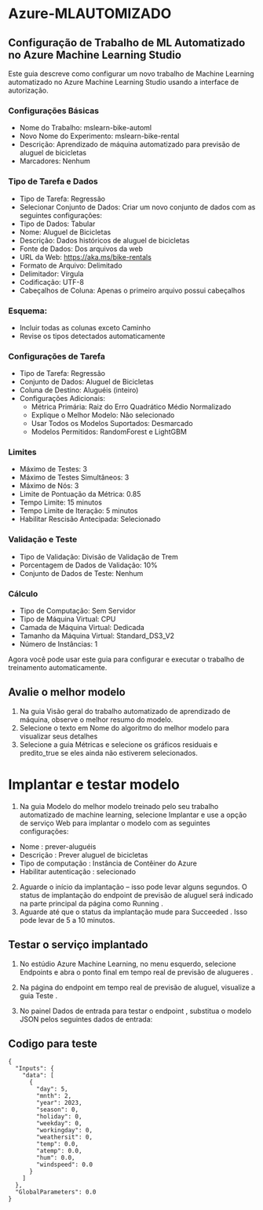 # Azure-MLAUTOMIZADO

## Configuração de Trabalho de ML Automatizado no Azure Machine Learning Studio
Este guia descreve como configurar um novo trabalho de Machine Learning automatizado no Azure Machine Learning Studio usando a interface de autorização.

### Configurações Básicas
* Nome do Trabalho: mslearn-bike-automl
* Novo Nome do Experimento: mslearn-bike-rental
* Descrição: Aprendizado de máquina automatizado para previsão de aluguel de bicicletas
* Marcadores: Nenhum

### Tipo de Tarefa e Dados
* Tipo de Tarefa: Regressão
* Selecionar Conjunto de Dados: Criar um novo conjunto de dados com as seguintes configurações:
* Tipo de Dados: Tabular
* Nome: Aluguel de Bicicletas
* Descrição: Dados históricos de aluguel de bicicletas
* Fonte de Dados: Dos arquivos da web
* URL da Web: https://aka.ms/bike-rentals
* Formato de Arquivo: Delimitado
* Delimitador: Vírgula
* Codificação: UTF-8
* Cabeçalhos de Coluna: Apenas o primeiro arquivo possui cabeçalhos

### Esquema:
* Incluir todas as colunas exceto Caminho
* Revise os tipos detectados automaticamente

### Configurações de Tarefa
* Tipo de Tarefa: Regressão
* Conjunto de Dados: Aluguel de Bicicletas
* Coluna de Destino: Aluguéis (inteiro)
* Configurações Adicionais:
    * Métrica Primária: Raiz do Erro Quadrático Médio Normalizado
    * Explique o Melhor Modelo: Não selecionado
    * Usar Todos os Modelos Suportados: Desmarcado
    * Modelos Permitidos: RandomForest e LightGBM

### Limites
* Máximo de Testes: 3
* Máximo de Testes Simultâneos: 3
* Máximo de Nós: 3
* Limite de Pontuação da Métrica: 0.85
* Tempo Limite: 15 minutos
* Tempo Limite de Iteração: 5 minutos
*  Habilitar Rescisão Antecipada: Selecionado

### Validação e Teste
* Tipo de Validação: Divisão de Validação de Trem
* Porcentagem de Dados de Validação: 10%
* Conjunto de Dados de Teste: Nenhum

### Cálculo
* Tipo de Computação: Sem Servidor
* Tipo de Máquina Virtual: CPU
* Camada de Máquina Virtual: Dedicada
* Tamanho da Máquina Virtual: Standard_DS3_V2
* Número de Instâncias: 1

Agora você pode usar este guia para configurar e executar o trabalho de treinamento automaticamente.

## Avalie o melhor modelo

1. Na guia Visão geral do trabalho automatizado de aprendizado de máquina, observe o melhor resumo do modelo.
2. Selecione o texto em Nome do algoritmo do melhor modelo para visualizar seus detalhes
3. Selecione a guia Métricas e selecione os gráficos residuais e predito_true se eles ainda não estiverem selecionados.

# Implantar e testar modelo

1.  Na guia Modelo do melhor modelo treinado pelo seu trabalho automatizado de machine learning, selecione Implantar e use a opção de serviço Web para implantar o modelo com as seguintes configurações:
  * Nome : prever-aluguéis
  * Descrição : Prever aluguel de bicicletas
  * Tipo de computação : Instância de Contêiner do Azure
  * Habilitar autenticação : selecionado
2. Aguarde o início da implantação – isso pode levar alguns segundos. O status de implantação do endpoint de previsão de aluguel será indicado na parte principal da página como Running .
3. Aguarde até que o status da implantação mude para Succeeded . Isso pode levar de 5 a 10 minutos.

## Testar o serviço implantado

1. No estúdio Azure Machine Learning, no menu esquerdo, selecione Endpoints e abra o ponto final em tempo real de previsão de alugueres .

2. Na página do endpoint em tempo real de previsão de aluguel, visualize a guia Teste .

3. No painel Dados de entrada para testar o endpoint , substitua o modelo JSON pelos seguintes dados de entrada:

## Codigo para teste
```
{
  "Inputs": {
    "data": [
      {
        "day": 5,
        "mnth": 2,
        "year": 2023,
        "season": 0,
        "holiday": 0,
        "weekday": 0,
        "workingday": 0,
        "weathersit": 0,
        "temp": 0.0,
        "atemp": 0.0,
        "hum": 0.0,
        "windspeed": 0.0
      }
    ]
  },
  "GlobalParameters": 0.0
}
```
